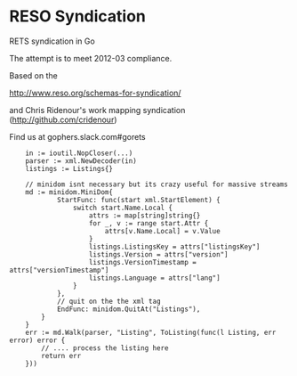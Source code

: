RESO Syndication
======

RETS syndication in Go

The attempt is to meet 2012-03 compliance.

Based on the

http://www.reso.org/schemas-for-syndication/

and Chris Ridenour's work mapping syndication (http://github.com/cridenour)

Find us at gophers.slack.com#gorets

```
	in := ioutil.NopCloser(...)
	parser := xml.NewDecoder(in)
	listings := Listings{}

	// minidom isnt necessary but its crazy useful for massive streams
	md := minidom.MiniDom{
			StartFunc: func(start xml.StartElement) {
				switch start.Name.Local {
					attrs := map[string]string{}
					for _, v := range start.Attr {
						attrs[v.Name.Local] = v.Value
					}
					listings.ListingsKey = attrs["listingsKey"]
					listings.Version = attrs["version"]
					listings.VersionTimestamp = attrs["versionTimestamp"]
					listings.Language = attrs["lang"]
				}
			},
			// quit on the the xml tag
			EndFunc: minidom.QuitAt("Listings"),
		}
	}
	err := md.Walk(parser, "Listing", ToListing(func(l Listing, err error) error {
		// .... process the listing here
		return err
	}))

```
